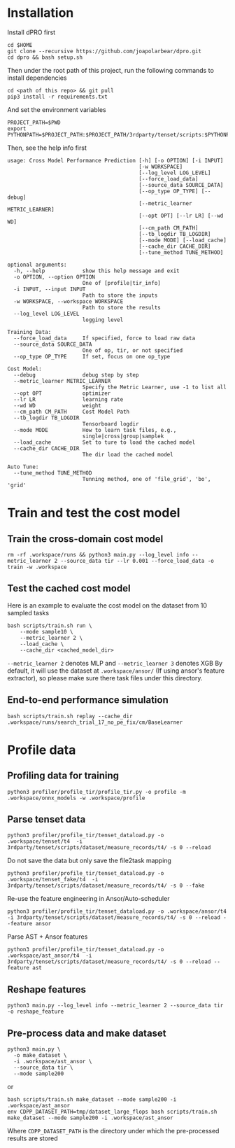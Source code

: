 
# Installation
Install dPRO first
```
cd $HOME
git clone --recursive https://github.com/joapolarbear/dpro.git
cd dpro && bash setup.sh
```
Then under the root path of this project, run the following commands to install dependencies
```
cd <path of this repo> && git pull
pip3 install -r requirements.txt
```
And set the environment variables
```
PROJECT_PATH=$PWD
export PYTHONPATH=$PROJECT_PATH:$PROJECT_PATH/3rdparty/tenset/scripts:$PYTHONPATH
```

Then, see the help info first
```
usage: Cross Model Performance Prediction [-h] [-o OPTION] [-i INPUT]
                                          [-w WORKSPACE]
                                          [--log_level LOG_LEVEL]
                                          [--force_load_data]
                                          [--source_data SOURCE_DATA]
                                          [--op_type OP_TYPE] [--debug]
                                          [--metric_learner METRIC_LEARNER]
                                          [--opt OPT] [--lr LR] [--wd WD]
                                          [--cm_path CM_PATH]
                                          [--tb_logdir TB_LOGDIR]
                                          [--mode MODE] [--load_cache]
                                          [--cache_dir CACHE_DIR]
                                          [--tune_method TUNE_METHOD]

optional arguments:
  -h, --help            show this help message and exit
  -o OPTION, --option OPTION
                        One of [profile|tir_info]
  -i INPUT, --input INPUT
                        Path to store the inputs
  -w WORKSPACE, --workspace WORKSPACE
                        Path to store the results
  --log_level LOG_LEVEL
                        logging level

Training Data:
  --force_load_data     If specified, force to load raw data
  --source_data SOURCE_DATA
                        One of op, tir, or not specified
  --op_type OP_TYPE     If set, focus on one op_type

Cost Model:
  --debug               debug step by step
  --metric_learner METRIC_LEARNER
                        Specify the Metric Learner, use -1 to list all
  --opt OPT             optimizer
  --lr LR               learning rate
  --wd WD               weight
  --cm_path CM_PATH     Cost Model Path
  --tb_logdir TB_LOGDIR
                        Tensorboard logdir
  --mode MODE           How to learn task files, e.g.,
                        single|cross|group|samplek
  --load_cache          Set to ture to load the cached model
  --cache_dir CACHE_DIR
                        The dir load the cached model

Auto Tune:
  --tune_method TUNE_METHOD
                        Tunning method, one of 'file_grid', 'bo', 'grid'
```

# Train and test the cost model
## Train the cross-domain cost model
```
rm -rf .workspace/runs && python3 main.py --log_level info --metric_learner 2 --source_data tir --lr 0.001 --force_load_data -o train -w .workspace
```

## Test the cached cost model
Here is an example to evaluate the cost model on the dataset from 10 sampled tasks 
```
bash scripts/train.sh run \
    --mode sample10 \
    --metric_learner 2 \
    --load_cache \
    --cache_dir <cached_model_dir>
```
`--metric_learner 2` denotes MLP and `--metric_learner 3` denotes XGB
By default, it will use the dataset at `.workspace/ansor/` (If using ansor's feature extractor), so please make sure there task files under this directory.

## End-to-end performance simulation
```
bash scripts/train.sh replay --cache_dir .workspace/runs/search_trial_17_no_pe_fix/cm/BaseLearner
```

# Profile data
## Profiling data for training
```
python3 profiler/profile_tir/profile_tir.py -o profile -m .workspace/onnx_models -w .workspace/profile
```

## Parse tenset data
```
python3 profiler/profile_tir/tenset_dataload.py -o .workspace/tenset/t4  -i 3rdparty/tenset/scripts/dataset/measure_records/t4/ -s 0 --reload
```

Do not save the data but only save the file2task mapping
```
python3 profiler/profile_tir/tenset_dataload.py -o .workspace/tenset_fake/t4  -i 3rdparty/tenset/scripts/dataset/measure_records/t4/ -s 0 --fake
```

Re-use the feature engineering in Ansor/Auto-scheduler
```
python3 profiler/profile_tir/tenset_dataload.py -o .workspace/ansor/t4  -i 3rdparty/tenset/scripts/dataset/measure_records/t4/ -s 0 --reload --feature ansor
```

Parse AST + Ansor features
```
python3 profiler/profile_tir/tenset_dataload.py -o .workspace/ast_ansor/t4  -i 3rdparty/tenset/scripts/dataset/measure_records/t4/ -s 0 --reload --feature ast
```


## Reshape features
```
python3 main.py --log_level info --metric_learner 2 --source_data tir -o reshape_feature
```

## Pre-process data and make dataset

```
python3 main.py \
  -o make_dataset \
  -i .workspace/ast_ansor \
  --source_data tir \
  --mode sample200
```
or 
```
bash scripts/train.sh make_dataset --mode sample200 -i .workspace/ast_ansor
env CDPP_DATASET_PATH=tmp/dataset_large_flops bash scripts/train.sh make_dataset --mode sample200 -i .workspace/ast_ansor
```
Where `CDPP_DATASET_PATH` is the directory under which the pre-processed results are stored